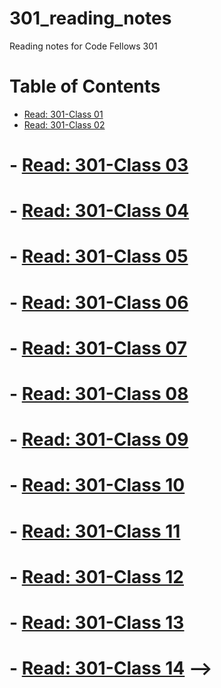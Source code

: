 # 301_reading_notes
Reading notes for Code Fellows 301
# Table of Contents
- [Read: 301-Class 01](301_Read_Class_01.md)
- [Read: 301-Class 02](301_Read_Class_02.md)
# - [Read: 301-Class 03](301_Read_Class_03.md)
# - [Read: 301-Class 04](301_Read_Class_04.md)
# - [Read: 301-Class 05](301_Read_Class_05.md)
# - [Read: 301-Class 06](301_Read_Class_06.md)
# - [Read: 301-Class 07](301_Read_Class_07.md)
# - [Read: 301-Class 08](301_Read_Class_08.md)
# - [Read: 301-Class 09](301_Read_Class_09.md)
# - [Read: 301-Class 10](301_Read_Class_10.md)
# - [Read: 301-Class 11](301_Read_Class_11.md)
# - [Read: 301-Class 12](301_Read_Class_12.md)
# - [Read: 301-Class 13](301_Read_Class_13.md)
# - [Read: 301-Class 14](301_Read_Class_14.md) -->